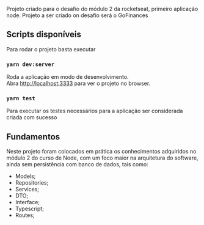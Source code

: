 Projeto criado para o desafio do módulo 2 da rocketseat, primeiro aplicação node.
Projeto a ser criado on desafio será o GoFinances

## Scripts disponíveis

Para rodar o projeto basta executar

### `yarn dev:server`

Roda a aplicação em modo de desenvolvimento.<br />
Abra [http://localhost:3333](http://localhost:3333) para ver o projeto no browser.

### `yarn test`

Para executar os testes necessários para a aplicação ser considerada criada com sucesso

## Fundamentos

Neste projeto foram colocados em prática os conhecimentos adquiridos no módulo 2 do curso de Node,
com um foco maior na arquitetura do software, ainda sem persistência com banco de dados, tais como:

- Models;
- Repositories;
- Services;
- DTO;
- Interface;
- Typescript;
- Routes;
